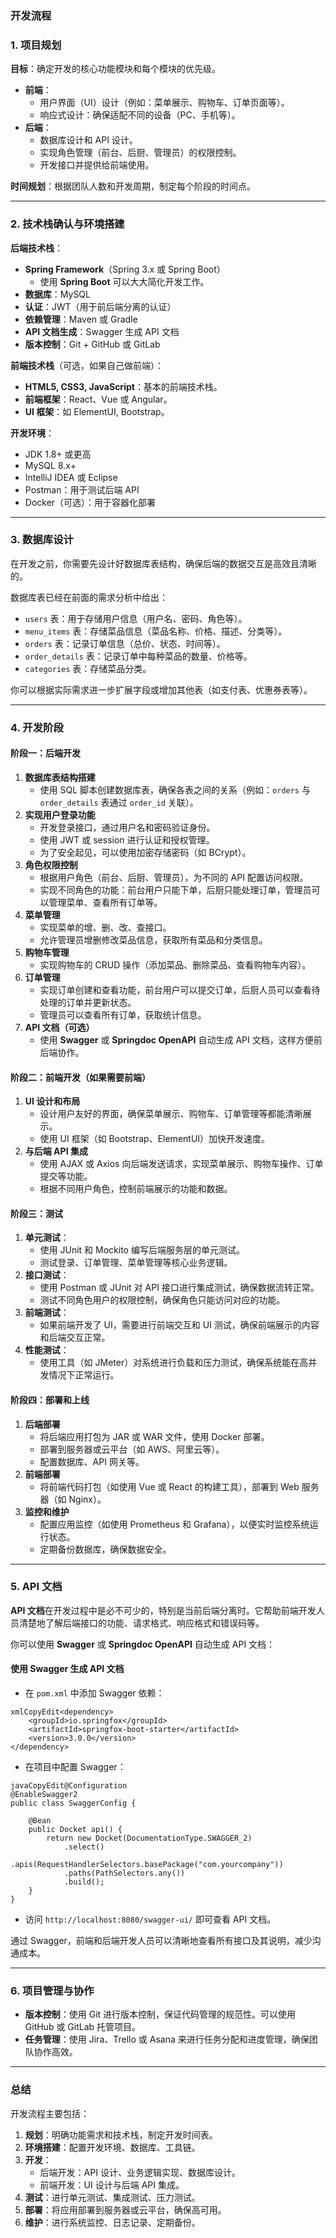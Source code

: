 ### 开发流程

### **1. 项目规划**

**目标**：确定开发的核心功能模块和每个模块的优先级。

- **前端**：
    - 用户界面（UI）设计（例如：菜单展示、购物车、订单页面等）。
    - 响应式设计：确保适配不同的设备（PC、手机等）。
- **后端**：
    - 数据库设计和 API 设计。
    - 实现角色管理（前台、后厨、管理员）的权限控制。
    - 开发接口并提供给前端使用。

**时间规划**：根据团队人数和开发周期，制定每个阶段的时间点。

------

### **2. 技术栈确认与环境搭建**

**后端技术栈**：

- **Spring Framework**（Spring 3.x 或 Spring Boot）
    - 使用 **Spring Boot** 可以大大简化开发工作。
- **数据库**：MySQL
- **认证**：JWT（用于前后端分离的认证）
- **依赖管理**：Maven 或 Gradle
- **API 文档生成**：Swagger 生成 API 文档
- **版本控制**：Git + GitHub 或 GitLab

**前端技术栈**（可选，如果自己做前端）：

- **HTML5, CSS3, JavaScript**：基本的前端技术栈。
- **前端框架**：React、Vue 或 Angular。
- **UI 框架**：如 ElementUI, Bootstrap。

**开发环境**：

- JDK 1.8+ 或更高
- MySQL 8.x+
- IntelliJ IDEA 或 Eclipse
- Postman：用于测试后端 API
- Docker（可选）：用于容器化部署

------

### **3. 数据库设计**

在开发之前，你需要先设计好数据库表结构，确保后端的数据交互是高效且清晰的。

数据库表已经在前面的需求分析中给出：

- `users` 表：用于存储用户信息（用户名、密码、角色等）。
- `menu_items` 表：存储菜品信息（菜品名称、价格、描述、分类等）。
- `orders` 表：记录订单信息（总价、状态、时间等）。
- `order_details` 表：记录订单中每种菜品的数量、价格等。
- `categories` 表：存储菜品分类。

你可以根据实际需求进一步扩展字段或增加其他表（如支付表、优惠券表等）。

------

### **4. 开发阶段**

#### **阶段一：后端开发**

1. **数据库表结构搭建**
    - 使用 SQL 脚本创建数据库表，确保各表之间的关系（例如：`orders` 与 `order_details` 表通过 `order_id` 关联）。
2. **实现用户登录功能**
    - 开发登录接口，通过用户名和密码验证身份。
    - 使用 JWT 或 session 进行认证和授权管理。
    - 为了安全起见，可以使用加密存储密码（如 BCrypt）。
3. **角色权限控制**
    - 根据用户角色（前台、后厨、管理员），为不同的 API 配置访问权限。
    - 实现不同角色的功能：前台用户只能下单，后厨只能处理订单，管理员可以管理菜单、查看所有订单等。
4. **菜单管理**
    - 实现菜单的增、删、改、查接口。
    - 允许管理员增删修改菜品信息，获取所有菜品和分类信息。
5. **购物车管理**
    - 实现购物车的 CRUD 操作（添加菜品、删除菜品、查看购物车内容）。
6. **订单管理**
    - 实现订单创建和查看功能，前台用户可以提交订单，后厨人员可以查看待处理的订单并更新状态。
    - 管理员可以查看所有订单，获取统计信息。
7. **API 文档（可选）**
    - 使用 **Swagger** 或 **Springdoc OpenAPI** 自动生成 API 文档，这样方便前后端协作。

#### **阶段二：前端开发**（如果需要前端）

1. **UI 设计和布局**
    - 设计用户友好的界面，确保菜单展示、购物车、订单管理等都能清晰展示。
    - 使用 UI 框架（如 Bootstrap、ElementUI）加快开发速度。
2. **与后端 API 集成**
    - 使用 AJAX 或 Axios 向后端发送请求，实现菜单展示、购物车操作、订单提交等功能。
    - 根据不同用户角色，控制前端展示的功能和数据。

#### **阶段三：测试**

1. **单元测试**：
    - 使用 JUnit 和 Mockito 编写后端服务层的单元测试。
    - 测试登录、订单管理、菜单管理等核心业务逻辑。
2. **接口测试**：
    - 使用 Postman 或 JUnit 对 API 接口进行集成测试，确保数据流转正常。
    - 测试不同角色用户的权限控制，确保角色只能访问对应的功能。
3. **前端测试**：
    - 如果前端开发了 UI，需要进行前端交互和 UI 测试，确保前端展示的内容和后端交互正常。
4. **性能测试**：
    - 使用工具（如 JMeter）对系统进行负载和压力测试，确保系统能在高并发情况下正常运行。

#### **阶段四：部署和上线**

1. **后端部署**
    - 将后端应用打包为 JAR 或 WAR 文件，使用 Docker 部署。
    - 部署到服务器或云平台（如 AWS、阿里云等）。
    - 配置数据库、API 网关等。
2. **前端部署**
    - 将前端代码打包（如使用 Vue 或 React 的构建工具），部署到 Web 服务器（如 Nginx）。
3. **监控和维护**
    - 配置应用监控（如使用 Prometheus 和 Grafana），以便实时监控系统运行状态。
    - 定期备份数据库，确保数据安全。

------

### **5. API 文档**

**API 文档**在开发过程中是必不可少的，特别是当前后端分离时。它帮助前端开发人员清楚地了解后端接口的功能、请求格式、响应格式和错误码等。

你可以使用 **Swagger** 或 **Springdoc OpenAPI** 自动生成 API 文档：

#### **使用 Swagger 生成 API 文档**

- 在 `pom.xml` 中添加 Swagger 依赖：

```
xmlCopyEdit<dependency>
    <groupId>io.springfox</groupId>
    <artifactId>springfox-boot-starter</artifactId>
    <version>3.0.0</version>
</dependency>
```

- 在项目中配置 Swagger：

```
javaCopyEdit@Configuration
@EnableSwagger2
public class SwaggerConfig {
    
    @Bean
    public Docket api() {
        return new Docket(DocumentationType.SWAGGER_2)
            .select()
            .apis(RequestHandlerSelectors.basePackage("com.yourcompany"))
            .paths(PathSelectors.any())
            .build();
    }
}
```

- 访问 `http://localhost:8080/swagger-ui/` 即可查看 API 文档。

通过 Swagger，前端和后端开发人员可以清晰地查看所有接口及其说明，减少沟通成本。

------

### **6. 项目管理与协作**

- **版本控制**：使用 Git 进行版本控制，保证代码管理的规范性。可以使用 GitHub 或 GitLab 托管项目。
- **任务管理**：使用 Jira、Trello 或 Asana 来进行任务分配和进度管理，确保团队协作高效。

------

### **总结**

开发流程主要包括：

1. **规划**：明确功能需求和技术栈，制定开发时间表。
2. **环境搭建**：配置开发环境、数据库、工具链。
3. **开发**：
    - 后端开发：API 设计、业务逻辑实现、数据库设计。
    - 前端开发：UI 设计与后端 API 集成。
4. **测试**：进行单元测试、集成测试、压力测试。
5. **部署**：将应用部署到服务器或云平台，确保高可用。
6. **维护**：进行系统监控、日志记录、定期备份。